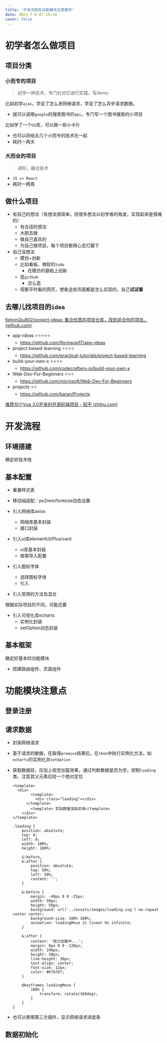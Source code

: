 ```yaml
---
title: '开发流程及功能模块注意事项'
date: 2022-7-9 07:15:24
cover: false
---
```


# 初学者怎么做项目

## 项目分类

### 小而专的项目

> 初学一种技术，专门针对它进行实践，写demo

比如初学`ajax`，学会了怎么发网络请求，学会了怎么异步请求数据。

- 就可以调用`google`的搜索图书的`api`，专门写一个图书搜索的小项目

比如学了一个`UI`库，可以做一些小卡片

- 也可以将结合几个小而专的技术在一起
- 耗时一两天

### 大而全的项目

> 进阶，融合技术

- `JS => React`
- 耗时一两周

## 做什么项目

- 有自己的想法（有想法很简单，但很多想法以初学者的角度，实现起来是很难的）
  - 有合适的想法
  - 大胆去做
  - 做自己喜欢的
  - 为自己做项目，每个项目都用心去打磨下
- 自己没想法
  - 模仿+创新
  - 比如看板、微软的`todo`
    - 在模仿的基础上创新
  - 逛`github`
    - 怎么逛
  - 观察平时看的网页，想象这些页面都是怎么实现的，自己**试试看**

## 去哪儿找项目的`idea`

[KelvinQiu802/project-ideas: 集合优质的项目仓库，找到适合你的项目。 (github.com)](https://github.com/KelvinQiu802/project-ideas)

- app-ideas ⭐⭐⭐⭐⭐
  - https://github.com/florinpop17/app-ideas
- project-based-learning ⭐⭐⭐⭐
  - https://github.com/practical-tutorials/project-based-learning
- build-your-own-x ⭐⭐⭐⭐
  - https://github.com/codecrafters-io/build-your-own-x
- Web-Dev-For-Beginners ⭐⭐⭐
  - https://github.com/microsoft/Web-Dev-For-Beginners
- projects ⭐⭐
  - https://github.com/karan/Projects

[推荐10个Vue 3.0开发的开源前端项目 - 知乎 (zhihu.com)](https://zhuanlan.zhihu.com/p/587627578)



# 开发流程

## 环境搭建

确定好技术栈

## 基本配置

- 重置样式表

- 移动端适配：px2rem/fontsize动态设置
- 引入网络库axios
  - 网络库基本封装
  - 接口封装
- 引入ui库elementUI/Plus/vant
  - ui库基本封装
  - 按需导入配置
- 引入图标字体
  - 选择图标字体
  - 引入
- 引入常用的方法及混合

根据实际项目的不同，可能还要

- 引入可视化库echarts
  - 实例化封装
  - setOption动态封装



## 基本框架

确定好基本的功能模块

- 搭建路由组件、页面组件



# 功能模块注意点

## 登录注册



## 请求数据

- 封装网络请求

- 基于请求的数据，在取得`promise`结果后，在`then`中执行实例化方法，如`echarts`的实例化并`setOption`

- 获取数据前，应加上视觉加载效果，通过判断数据是否为空，控制`loading` 类，注意其父元素应给一个绝对定位

  ```vue
  <template>
  	<div>
          <template>
  			<div class="loading"></div>
  		</template>
          <template> 实际数据渲染区域</template>
      </div>
  </template>
  ```

  

  ```less
  .loading {
      position: absolute;
      top: 0;
      left: 0;
      width: 100%;
      height: 100%;
  
      &:before,
      &:after {
          position: absolute;
          top: 50%;
          left: 50%;
          content: '';
      }
  
      &:before {
          margin: -48px 0 0 -25px;
          width: 50px;
          height: 50px;
          background: url('../assets/images/loading.svg') no-repeat center center;
          background-size: 100% 100%;
          animation: loadingMove 2s linear 0s infinite;
      }
  
      &:after {
          content: '努力加载中...';
          margin: 8px 0 0 -120px;
          width: 240px;
          height: 30px;
          line-height: 30px;
          text-align: center;
          font-size: 12px;
          color: #676767;
      }
  
      @keyframes loadingMove {
          100% {
              transform: rotate(360deg);
          }
      }
  }
  
  ```

- 也可以使用第三方插件，显示网络请求进度条



## 数据初始化

